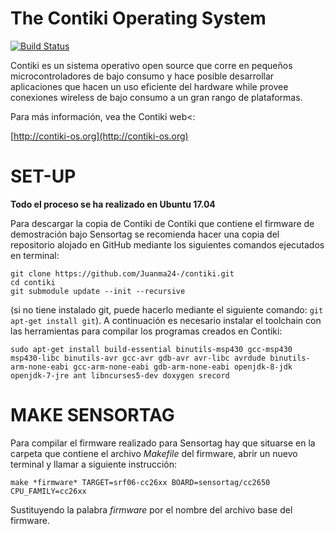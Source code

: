 The Contiki Operating System
============================

[![Build Status](https://travis-ci.org/contiki-os/contiki.svg?branch=master)](https://travis-ci.org/contiki-os/contiki/branches)

Contiki es un sistema operativo open source que corre en pequeños microcontroladores de bajo consumo y hace posible desarrollar aplicaciones que hacen un uso eficiente del hardware while provee conexiones wireless de bajo consumo a un gran rango de plataformas.

Para más información, vea the Contiki web<:

[http://contiki-os.org](http://contiki-os.org)

SET-UP
======
__Todo el proceso se ha realizado en Ubuntu 17.04__  
  
Para descargar la copia de Contiki de Contiki que contiene el firmware de demostración bajo Sensortag se recomienda hacer una copia del repositorio alojado en GitHub mediante los siguientes comandos ejecutados en terminal:  
~~~
git clone https://github.com/Juanma24-/contiki.git
cd contiki
git submodule update --init --recursive
~~~
(si no tiene instalado git, puede hacerlo mediante el siguiente comando: `git apt-get install git`).
A continuación es necesario instalar el toolchain con las herramientas para compilar los programas creados en Contiki:  
~~~
sudo apt-get install build-essential binutils-msp430 gcc-msp430 msp430-libc binutils-avr gcc-avr gdb-avr avr-libc avrdude binutils-arm-none-eabi gcc-arm-none-eabi gdb-arm-none-eabi openjdk-8-jdk openjdk-7-jre ant libncurses5-dev doxygen srecord  
~~~

MAKE SENSORTAG
==============

Para compilar el firmware realizado para Sensortag hay que situarse en la carpeta que contiene el archivo _Makefile_ del firmware, abrir un nuevo terminal y llamar a siguiente instrucción:  
~~~
make *firmware* TARGET=srf06-cc26xx BOARD=sensortag/cc2650 CPU_FAMILY=cc26xx
~~~
Sustituyendo la palabra _firmware_ por el nombre del archivo base del firmware.